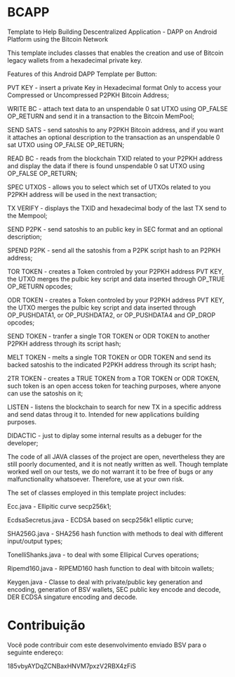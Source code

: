 # BCAPP
Template to Help Building Descentralized Application - DAPP on Android Platform using the Bitcoin Network

This template includes classes that enables the creation and use of Bitcoin legacy wallets from a hexadecimal private key.

Features of this Android DAPP Template per Button:

  PVT KEY - insert a private Key in Hexadecimal format Only to access your Compressed or Uncompressed P2PKH Bitcoin Address;

  WRITE BC - attach text data to an unspendable 0 sat UTXO using OP_FALSE OP_RETURN and send it in a transaction to the Bitcoin MemPool;

  SEND SATS - send satoshis to any P2PKH Bitcoin address, and if you want it attaches an optional description to the transaction as an unspendable 0 sat UTXO using OP_FALSE OP_RETURN;

  READ BC - reads from the blockchain TXID related to your P2PKH address and display the data if there is found unspendable 0 sat UTXO using OP_FALSE OP_RETURN;

  SPEC UTXOS - allows you to select which set of UTXOs related to you P2PKH address will be used in the next transaction; 

  TX VERIFY - displays the TXID and hexadecimal body of the last TX send to the Mempool;


  SEND P2PK - send satoshis to an public key in SEC format and an optional description;

  SPEND P2PK - send all the satoshis from a P2PK script hash to an P2PKH address;


  TOR TOKEN - creates a Token controled by your P2PKH address PVT KEY, the UTXO merges the pulbic key script and data inserted through OP_TRUE OP_RETURN opcodes;

  ODR TOKEN - creates a Token controled by your P2PKH address PVT KEY, the UTXO merges the pulbic key script and data inserted through OP_PUSHDATA1, or OP_PUSHDATA2, or OP_PUSHDATA4 and OP_DROP opcodes;

  SEND TOKEN - tranfer a single TOR TOKEN or ODR TOKEN to another P2PKH address through its script hash;

  MELT TOKEN - melts a single TOR TOKEN or ODR TOKEN and send its backed satoshis to the indicated P2PKH address through its script hash;

  2TR TOKEN - creates a TRUE TOKEN from a TOR TOKEN or ODR TOKEN, such token is an open access token for teaching purposes, where anyone can use the satoshis on it; 


  LISTEN - listens the blockchain to search for new TX in a specific address and send datas throug it to. Intended for new applications building purposes.

  DIDACTIC - just to diplay some internal results as a debuger for the developer;


The code of all JAVA classes of the project are open, nevertheless they are still poorly documented, and it is not neatly written as well.
Though template worked well on our tests, we do not warrant it to be free of bugs or any malfunctionality whatsoever. Therefore, use at your own risk.

The set of classes employed in this template project includes:

Ecc.java - Ellipitic curve secp256k1;

EcdsaSecretus.java - ECDSA based on secp256k1 elliptic curve;

SHA256G.java - SHA256 hash function with methods to deal with different input/output types;

TonelliShanks.java - to deal with some Ellipical Curves operations;

Ripemd160.java - RIPEMD160 hash function to deal with bitcoin wallets;

Keygen.java - Classe to deal with private/public key generation and encoding, generation of BSV wallets, SEC public key encode and decode, DER ECDSA singature encoding and decode.


# Contribuição

Você pode contribuir com este desenvolvimento enviado BSV para o seguinte endereço:

185vbyAYDqZCNBaxHNVM7pxzV2RBX4zFiS
